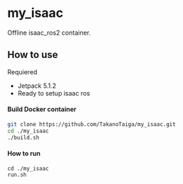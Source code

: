 # my_isaac
Offline isaac_ros2 container.

## How to use

Requiered
- Jetpack 5.1.2
- Ready to setup isaac ros

#### Build Docker container
```bash
git clone https://github.com/TakanoTaiga/my_isaac.git
cd ./my_isaac
./build.sh
```

#### How to run
```
cd ./my_isaac
run.sh
```




